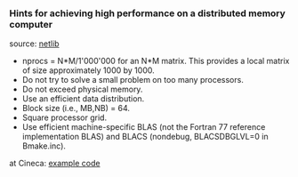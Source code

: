 ### Hints for achieving high performance on a distributed memory computer

source: [netlib](http://netlib.org/scalapack/slug/node106.html#SECTION04511000000000000000)

- nprocs = N\*M/1'000'000 for an N\*M matrix. This provides a local matrix of size approximately 1000 by 1000.  
- Do not try to solve a small problem on too many processors. 
- Do not exceed physical memory. 
- Use an efficient data distribution. 
- Block size (i.e., MB,NB) = 64.  
- Square processor grid.
- Use efficient machine-specific BLAS (not the Fortran 77 reference implementation BLAS) and BLACS (nondebug, BLACSDBGLVL=0 in Bmake.inc).

at Cineca: [example code](http://www.hpc.cineca.it/content/scalapack-solution-0)